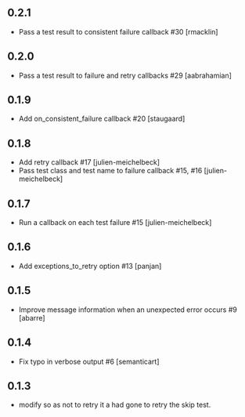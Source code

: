 ## 0.2.1

* Pass a test result to consistent failure callback #30 [rmacklin]

## 0.2.0

* Pass a test result to failure and retry callbacks #29 [aabrahamian]

## 0.1.9

* Add on_consistent_failure callback #20 [staugaard]

## 0.1.8

* Add retry callback #17 [julien-meichelbeck]
* Pass test class and test name to failure callback #15, #16 [julien-meichelbeck]

## 0.1.7

* Run a callback on each test failure #15 [julien-meichelbeck]

## 0.1.6

* Add exceptions_to_retry option #13 [panjan]

## 0.1.5

* Improve message information when an unexpected error occurs #9 [abarre]

## 0.1.4

* Fix typo in verbose output #6 [semanticart]

## 0.1.3

* modify so as not to retry it a had gone to retry the skip test.
